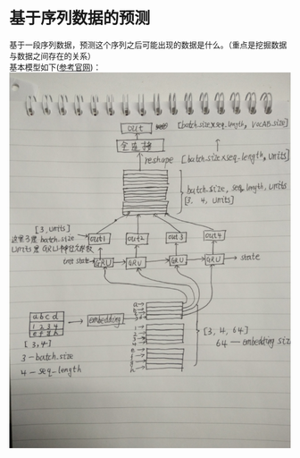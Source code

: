 基于序列数据的预测
====
基于一段序列数据，预测这个序列之后可能出现的数据是什么。（重点是挖掘数据与数据之间存在的关系）<br>
基本模型如下([参考官网](https://github.com/mari-linhares/docs/blob/patch-1/site/en/tutorials/sequences/images/text_generation_training.png?raw=true))：
![基本模型](/docs/python/images/5-1.jpg)
